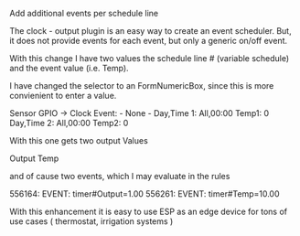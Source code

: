 Add additional events per schedule line 

The clock - output plugin is an easy way to create an event scheduler. But, it does not provide events for each event, but only a generic on/off event.

With this change I have two values the schedule line # (variable schedule) and the event value (i.e. Temp).


I have changed the selector to an FormNumericBox, since this is more convienient to enter a value. 

Sensor
GPIO → Clock Event:	- None -
Day,Time 1:	All,00:00
Temp1:	0
Day,Time 2:	All,00:00
Temp2:	0

With this one gets two output Values

Output
Temp

and of cause two events, which I may evaluate in the rules

556164: EVENT: timer#Output=1.00
556261: EVENT: timer#Temp=10.00

With this enhancement it is easy to use ESP as an edge device for tons of use cases ( thermostat, irrigation systems )
